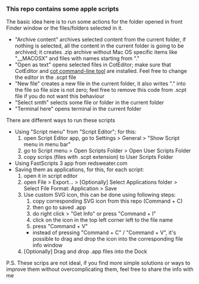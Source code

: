 ### This repo contains some apple scripts ###
The basic idea here is to run some actions for the folder opened in front Finder window or the files/folders selected in it.

* "Archive content" archives selected content from the current folder, if nothing is selected, all the content in the current folder is going to be archived; it creates .zip archive without Mac OS specific items like "__MACOSX" and files with names starting from "."
* "Open as text" opens selected files in CotEditor; make sure that CotEditor and [cot command-line tool](https://coteditor.com/cot) are installed. Feel free to change the editor in the .scpt file
* "New file" creates a new file in the current folder, it also writes "." into the file so file size is not zero; feel free to remove this code from .scpt file if you do not want this behaviour
* "Select smth" selects some file or folder in the current folder
* "Terminal here" opens terminal in the current folder

There are different ways to run these scripts
* Using "Script menu" from "Script Editor"; for this:
    1. open Script Editor app, go to Settings > General > "Show Script menu in menu bar"
    2. go to Script menu > Open Scripts Folder > Open User Scripts Folder
    3. copy scrips (files with .scpt extension) to User Scripts Folder
* Using FastScripts 3 app from redsweater.com
* Saving them as applications, for this, for each script:
    1. open it in script editor
    2. open File > Export... > [Optionally] Select Applications folder > Select File Format: Application > Save
    3. Use custom SVG icon, this can be done using following steps:
        1. copy corresponding SVG icon from this repo (Command + C)
        2. then go to saved .app
        3. do right click > "Get Info" or press "Command + I"
        4. click on the icon in the top left corner left to the file name
        5. press "Command + V"
        * instead of pressing "Command + C" / "Command + V", it's possible to drag and drop the icon into the corresponding file info window
    4. [Optionally] Drag and drop .app files into the Dock

P.S. These scrips are not ideal, if you find more simple solutions or ways to improve them without overcomplicating them, feel free to share the info with me